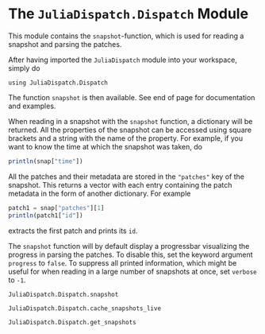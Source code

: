 # The `JuliaDispatch.Dispatch` Module

This module contains the `snapshot`-function, which is used for reading a snapshot and parsing the patches.


After having imported the `JuliaDispatch` module into your workspace, simply do

```@repl
using JuliaDispatch.Dispatch
```

The function `snapshot` is then available. See end of page for documentation and examples.

When reading in a snapshot with the `snapshot` function, a dictionary will be returned. All the properties of the snapshot can be accessed using square brackets and a string with the name of the property. For example, if you want to know the time at which the snapshot was taken, do

```julia
println(snap["time"])
```

All the patches and their metadata are stored in the `"patches"` key of the snapshot. This returns a vector with each entry containing the patch metadata in the form of another dictionary. For example

```julia
patch1 = snap["patches"][1]
println(patch1["id"])
```

extracts the first patch and prints its `id`.

The `snapshot` function will by default display a progressbar visualizing the progress in parsing the patches. To disable this, set the keyword argument `progress` to `false`. To suppress all printed information, which might be useful for when reading in a large number of snapshots at once, set `verbose` to `-1`. 

```@docs
JuliaDispatch.Dispatch.snapshot
```


```@docs
JuliaDispatch.Dispatch.cache_snapshots_live
```


```@docs
JuliaDispatch.Dispatch.get_snapshots
```